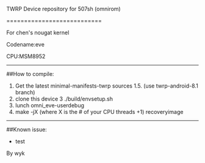 TWRP Device repository for 507sh (omnirom)

===========================

For chen's nougat kernel

Codename:eve

CPU:MSM8952

---------------
##How to compile:

1. Get the latest minimal-manifests-twrp sources
1.5. (use twrp-android-8.1 branch)
2. clone this device 
3 ./build/envsetup.sh
4. lunch omni_eve-userdebug
5. make -jX (where X is the # of your CPU threads +1) recoveryimage

---------------
##Known issue:

- test

By wyk

